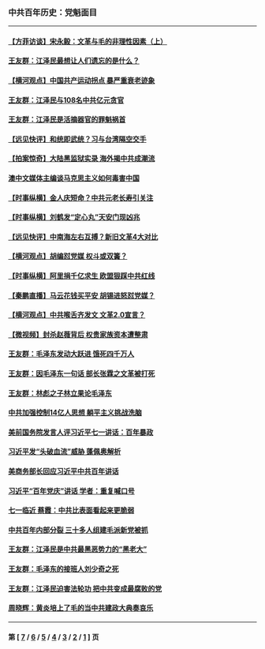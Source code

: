 ### 中共百年历史：党魁面目
---
#### [【方菲访谈】宋永毅：文革与毛的非理性因素（上）](../../pages/nf1176107/n13469956.md?03240430) 
#### [王友群：江泽民最想让人们遗忘的是什么？](../../pages/nf1176107/n13408949.md?03240430) 
#### [【横河观点】中国共产运动拐点 暴严重衰老迹象](../../pages/nf1176107/n13388333.md?03240430) 
#### [王友群：江泽民与108名中共亿元贪官](../../pages/nf1176107/n13352358.md?03240430) 
#### [王友群：江泽民是活摘器官的罪魁祸首](../../pages/nf1176107/n13336903.md?03240430) 
#### [【远见快评】和统即武统？习与台湾隔空交手](../../pages/nf1176107/n13297739.md?03240430) 
#### [【拍案惊奇】大陆黑监狱实录 海外揭中共成潮流](../../pages/nf1176107/n13288853.md?03240430) 
#### [澳中文媒体主编谈马克思主义如何毒害中国](../../pages/nf1176107/n13257387.md?03240430) 
#### [【时事纵横】金人庆短命？中共元老长寿引关注](../../pages/nf1176107/n13217934.md?03240430) 
#### [【时事纵横】刘鹤发“定心丸”天安门现凶兆](../../pages/nf1176107/n13215416.md?03240430) 
#### [【远见快评】中南海左右互搏？新旧文革4大对比](../../pages/nf1176107/n13214745.md?03240430) 
#### [【横河观点】胡编怼党媒 权斗或双簧？](../../pages/nf1176107/n13210864.md?03240430) 
#### [【时事纵横】阿里捐千亿求生 欧盟狠踩中共红线](../../pages/nf1176107/n13206431.md?03240430) 
#### [【秦鹏直播】马云花钱买平安 胡锡进怒怼党媒？](../../pages/nf1176107/n13206392.md?03240430) 
#### [【横河观点】中共喉舌齐发文 文革2.0宣言？](../../pages/nf1176107/n13201248.md?03240430) 
#### [【微视频】封杀赵薇背后 权贵家族资本遭整肃](../../pages/nf1176107/n13197798.md?03240430) 
#### [王友群：毛泽东发动大跃进 饿死四千万人](../../pages/nf1176107/n13177158.md?03240430) 
#### [王友群：因毛泽东一句话 部长张霖之文革被打死](../../pages/nf1176107/n13161711.md?03240430) 
#### [王友群：林彪之子林立果论毛泽东](../../pages/nf1176107/n13128622.md?03240430) 
#### [中共加强控制14亿人思想 躺平主义挑战洗脑](../../pages/nf1176107/n13094299.md?03240430) 
#### [美前国务院发言人评习近平七一讲话：百年暴政](../../pages/nf1176107/n13066986.md?03240430) 
#### [习近平发“头破血流”威胁 蓬佩奥解析](../../pages/nf1176107/n13063604.md?03240430) 
#### [美商务部长回应习近平中共百年讲话](../../pages/nf1176107/n13062903.md?03240430) 
#### [习近平“百年党庆”讲话 学者：重复喊口号](../../pages/nf1176107/n13061411.md?03240430) 
#### [七一临近 蔡霞：中共比表面看起来更脆弱](../../pages/nf1176107/n13056418.md?03240430) 
#### [中共百年内部分裂 三十多人组建毛派新党被抓](../../pages/nf1176107/n13044023.md?03240430) 
#### [王友群：江泽民是中共最黑恶势力的“黑老大”](../../pages/nf1176107/n13022180.md?03240430) 
#### [王友群：毛泽东的接班人刘少奇之死](../../pages/nf1176107/n12991772.md?03240430) 
#### [王友群：江泽民迫害法轮功 把中共变成最腐败的党](../../pages/nf1176107/n12947347.md?03240430) 
#### [周晓辉：黄炎培上了毛的当中共建政大典奏哀乐](../../pages/nf1176107/n12942780.md?03240430) 

---
#### 第 [ [7](./7.md?03240430) / [6](./6.md?03240430) / [5](./5.md?03240430) / [4](./4.md?03240430) / [3](./3.md?03240430) / [2](./2.md?03240430) / [1](./1.md?03240430) ] 页
